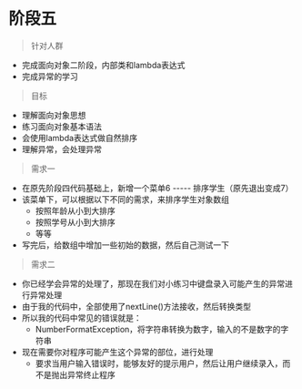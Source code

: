 # 阶段五

> 针对人群

- 完成面向对象二阶段，内部类和lambda表达式
- 完成异常的学习

> 目标

- 理解面向对象思想
- 练习面向对象基本语法
- 会使用lambda表达式做自然排序
- 理解异常，会处理异常

> 需求一

- 在原先阶段四代码基础上，新增一个菜单6 ----- 排序学生（原先退出变成7）
- 该菜单下，可以根据以下不同的需求，来排序学生对象数组
  - 按照年龄从小到大排序
  - 按照学号从小到大排序
  - 等等
- 写完后，给数组中增加一些初始的数据，然后自己测试一下



> 需求二

- 你已经学会异常的处理了，那现在我们对小练习中键盘录入可能产生的异常进行异常处理
- 由于我的代码中，全部使用了nextLine()方法接收，然后转换类型
- 所以我的代码中常见的错误就是：
  - NumberFormatException，将字符串转换为数字，输入的不是数字的字符串
- 现在需要你对程序可能产生这个异常的部位，进行处理
  - 要求当用户输入错误时，能够友好的提示用户，然后让用户继续录入，而不是抛出异常终止程序